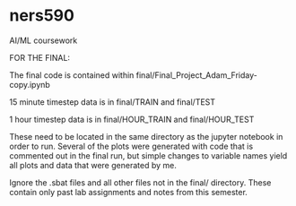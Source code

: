 # ners590
AI/ML coursework

FOR THE FINAL:

The final code is contained within final/Final_Project_Adam_Friday-copy.ipynb

15 minute timestep data is in final/TRAIN and final/TEST

1 hour timestep data is in final/HOUR_TRAIN and final/HOUR_TEST

These need to be located in the same directory as the jupyter notebook in order to run. Several of the plots were generated with code that is commented out in the final run, but simple changes to variable names yield all plots and data that were generated by me. 

Ignore the .sbat files and all other files not in the final/ directory. These contain only past lab assignments and notes from this semester. 
